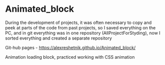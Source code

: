 # Animated_block
 
During the development of projects, it was often necessary to copy and peek at parts of the code from past projects, so
I saved everything on the PC, and in git everything was in one repository (AllProjectForStyding), now
I sorted everything and created a separate repository


Git-hub pages - https://alexreshetnik.github.io/Animated_block/

Animation loading block, practiced working with CSS animation

